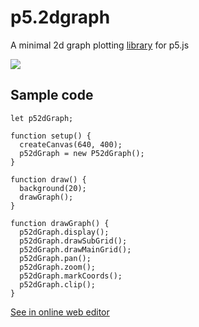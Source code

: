 # p5.2dgraph

A minimal 2d graph plotting [library](https://github.com/dynamic-learning/helper-libraries/blob/main/p5.2dgraph/lib/out/index.js) for p5.js

![](https://s8.gifyu.com/images/gif6a83f470402c97fd.gif)

## Sample code

```
let p52dGraph;

function setup() {
  createCanvas(640, 400);
  p52dGraph = new P52dGraph();
}

function draw() {
  background(20);
  drawGraph();
}

function drawGraph() {
  p52dGraph.display();
  p52dGraph.drawSubGrid();
  p52dGraph.drawMainGrid();
  p52dGraph.pan();
  p52dGraph.zoom();
  p52dGraph.markCoords();
  p52dGraph.clip();
}
```
[See in online web editor](https://editor.p5js.org/jithunni.ks/sketches/hsjmQ_Kwl)
